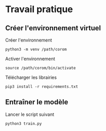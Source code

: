 # Travail pratique

## Créer l'environnement virtuel

Créer l'environnement
```
python3 -m venv /path/corom
```
Activer l'environnement
```
source /path/corom/bin/activate
```

Télécharger les librairies
```
pip3 install -r requirements.txt
```

## Entraîner le modèle

Lancer le script suivant
```
python3 train.py
```